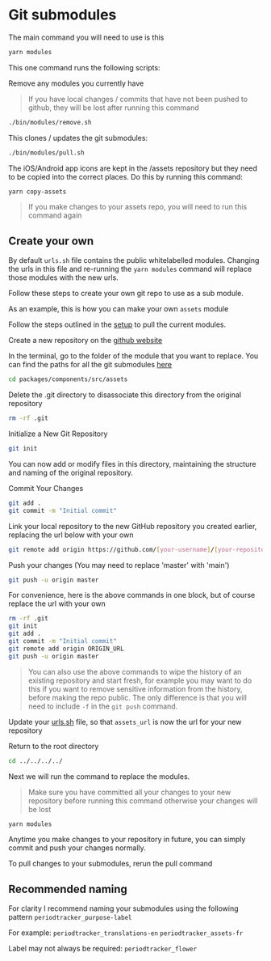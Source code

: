 # Git submodules

The main command you will need to use is this

```bash
yarn modules
```

This one command runs the following scripts:

Remove any modules you currently have

> If you have local changes / commits that have not been pushed to github, they will be lost after running this command

```bash
./bin/modules/remove.sh
```

This clones / updates the git submodules:

```bash
./bin/modules/pull.sh
```

The iOS/Android app icons are kept in the /assets repository but they need to be copied into the correct places. Do this by running this command:

```bash
yarn copy-assets
```

> If you make changes to your assets repo, you will need to run this command again

## Create your own

By default `urls.sh` file contains the public whitelabelled modules. Changing the urls in this file and re-running the `yarn modules` command will replace those modules with the new urls.

Follow these steps to create your own git repo to use as a sub module.

As an example, this is how you can make your own `assets` module

Follow the steps outlined in the [setup](./setup.md#modules) to pull the current modules.

Create a new repository on the [github website](https://github.com/new)

In the terminal, go to the folder of the module that you want to replace. You can find the paths for all the git submodules [here](../bin//modules/paths.sh)

```bash
cd packages/components/src/assets
```

Delete the .git directory to disassociate this directory from the original repository

```bash
rm -rf .git
```

Initialize a New Git Repository

```bash
git init
```

You can now add or modify files in this directory, maintaining the structure and naming of the original repository.

Commit Your Changes

```bash
git add .
git commit -m "Initial commit"
```

Link your local repository to the new GitHub repository you created earlier, replacing the url below with your own

```bash
git remote add origin https://github.com/[your-username]/[your-repository].git
```

Push your changes
(You may need to replace 'master' with 'main')

```bash
git push -u origin master
```

For convenience, here is the above commands in one block, but of course replace the url with your own

```bash
rm -rf .git
git init
git add .
git commit -m "Initial commit"
git remote add origin ORIGIN_URL
git push -u origin master
```

> You can also use the above commands to wipe the history of an existing repository and start fresh, for example you may want to do this if you want to remove sensitive information from the history, before making the repo public. The only difference is that you will need to include `-f` in the `git push` command.

Update your [urls.sh](../bin//modules/urls.sh) file, so that `assets_url` is now the url for your new repository

Return to the root directory

```bash
cd ../../../../
```

Next we will run the command to replace the modules.

> Make sure you have committed all your changes to your new repository before running this command otherwise your changes will be lost

```bash
yarn modules
```

Anytime you make changes to your repository in future, you can simply commit and push your changes normally.

To pull changes to your submodules, rerun the pull command

## Recommended naming

For clarity I recommend naming your submodules using the following pattern
`periodtracker_purpose-label`

For example:
`periodtracker_translations-en`
`periodtracker_assets-fr`

Label may not always be required:
`periodtracker_flower`
